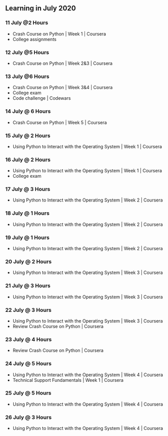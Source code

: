 ## Learning in July 2020

### 11 July @2 Hours
* Crash Course on Python | Week 1 | Coursera
* College assignments

### 12 July @5 Hours
* Crash Course on Python | Week 2&3 | Coursera

### 13 July @6 Hours
* Crash Course on Python | Week 3&4 | Coursera
* College exam
* Code challenge | Codewars

### 14 July @ 6 Hours
* Crash Course on Python | Week 5 | Coursera

### 15 July @ 2 Hours
* Using Python to Interact with the Operating System | Week 1 | Coursera

### 16 July @ 2 Hours
* Using Python to Interact with the Operating System | Week 1 | Coursera
* College exam

### 17 July @ 3 Hours
* Using Python to Interact with the Operating System | Week 2 | Coursera

### 18 July @ 1 Hours
* Using Python to Interact with the Operating System | Week 2 | Coursera

### 19 July @ 1 Hours
* Using Python to Interact with the Operating System | Week 2 | Coursera

### 20 July @ 2 Hours
* Using Python to Interact with the Operating System | Week 3 | Coursera

### 21 July @ 3 Hours
* Using Python to Interact with the Operating System | Week 3 | Coursera

### 22 July @ 3 Hours
* Using Python to Interact with the Operating System | Week 3 | Coursera
* Review Crash Course on Python | Coursera

### 23 July @ 4 Hours
* Review Crash Course on Python | Coursera

### 24 July @ 5 Hours
* Using Python to Interact with the Operating System | Week 4 | Coursera
* Technical Support Fundamentals | Week 1 | Coursera

### 25 July @ 5 Hours
* Using Python to Interact with the Operating System | Week 4 | Coursera

### 26 July @ 3 Hours
* Using Python to Interact with the Operating System | Week 4 | Coursera
